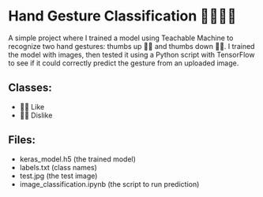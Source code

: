 # Hand Gesture Classification 👍🏻👎🏻

A simple project where I trained a model using Teachable Machine to recognize two hand gestures: thumbs up 👍🏻 and thumbs down 👎🏻.
I trained the model with images, then tested it using a Python script with TensorFlow to see if it could correctly predict the gesture from an uploaded image.

## Classes:
- 👍🏻 Like
- 👎🏻 Dislike

## Files:
- keras_model.h5 (the trained model)
- labels.txt (class names)
- test.jpg (the test image)
- image_classification.ipynb (the script to run prediction)

